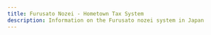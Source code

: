 ```yaml
---
title: Furusato Nozei - Hometown Tax System
description: Information on the Furusato nozei system in Japan
---
```

